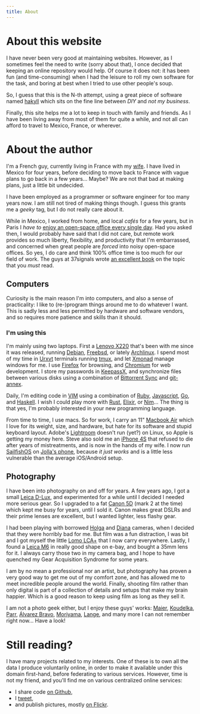 ```yaml
---
title: About
---
```


# About this website

I have never been very good at maintaining websites.  However, as I sometimes
feel the need to write (sorry about that), I once decided that keeping an
online repository would help.  Of course it does not: it has been fun (and
time-consuming) when I had the leisure to roll my own software for the task,
and boring at best when I tried to use other people's soup.

So, I guess that this is the N-th attempt, using a great piece of software
named [hakyll][hakyll] which sits on the fine line between *DIY* and *not my
business*.

Finally, this site helps me a lot to keep in touch with family and friends. As
I have been living away from most of them for quite a while, and not all can
afford to travel to Mexico, France, or wherever.

# About the author

I'm a French guy, currently living in France with my [wife][karina].  I have
lived in Mexico for four years, before deciding to move back to France with
vague plans to go back in a few years... Maybe?  We are not that bad at making
plans, just a little bit undecided.

I have been employed as a programmer or software engineer for too many years
now.  I am still not tired of making things though.  I guess this grants me a
*geeky* tag, but I do not really care about it.

While in Mexico, I worked from home, and local *cafés* for a few years, but in
Paris I *have to* [enjoy an open-space office every single day][openspace].
Had you asked then, I would probably have said that I did not care, but remote
work provides so much liberty, flexibility, and productivity that I'm
embarrassed, and concerned when great people are *forced* into noisy open-space
offices.  So yes, I do care and think 100% office time is too much for our
field of work.  The guys at 37signals wrote [an excellent book][remote] on the
topic that you *must* read.

[remote]: http://37signals.com/remote/
[openspace]: http://cyprio.net/wtf/2015-02-14-back-to-france.html

## Computers

Curiosity is the main reason I'm into computers, and also a sense of
practicality: I like to (re-)program things around me to do whatever I want.
This is sadly less and less permitted by hardware and software vendors, and so
requires more patience and skills than it should.

### I'm using this

I'm mainly using two laptops. First a [Lenovo X220][x220] that's been with me
since it was released, running [Debian][debian], [Freebsd][freebsd], or lately
[Archlinux][archlinux]. I spend most of my time in [Urxvt][urxvt] terminals
running [tmux][tmux], and let [Xmonad][xmonad] manage windows for me.  I use
[Firefox][firefox] for browsing, and [Chromium][chromium] for web development.
I store my passwords in [KeepassX][keepass], and synchronize files between
various disks using a combination of [Bittorrent Sync][btsync] and
[git-annex][gitannex].

Daily, I'm editing code in [VIM][vim] using a combination of [Ruby][ruby],
[Javascript][node], [Go][golang], and [Haskell][haskell]. I wish I could play
more with [Rust][rust], [Elixir][elixir], or [Nim][nimlang]... The thing is
that yes, I'm probably interested in your new programming language.

From time to time, I use macs. So for work, I carry an 11" [Macbook Air][mba]
which I love for its weight, size, and hardware, but hate for its software and
stupid keyboard layout. Adobe's [Lightroom][lightroom] doesn't run (yet?) on
Linux, so Apple is getting my money here. Steve also sold me an [iPhone
4S][iphone_4s] that refused to die after years of mistreatments, and is now in
the hands of my wife. I now run [SailfishOS][sailfish] on [Jolla's
phone][jolla], because *it just works* and is a little less vulnerable than the
average iOS/Android setup.

[lightroom]: https://www.adobe.com/products/photoshoplightroom/
[x220]: http://www.thinkwiki.org/wiki/Category:X220
[keepass]: http://www.keepassx.org/
[btsync]: http://www.bittorrent.com/sync
[gitannex]: http://git-annex.branchable.com/
[iphone_4s]: https://en.wikipedia.org/wiki/IPhone_4S
[jolla]: https://jolla.com/
[sailfish]: https://sailfishos.org/
[tmux]: http://tmux.sourceforge.net/
[debian]: http://debian.org/
[urxvt]: http://software.schmorp.de/pkg/rxvt-unicode
[xmonad]: http://xmonad.org/
[firefox]: https://www.mozilla.org/firefox
[chromium]: http://www.chromium.org/
[mba]: http://www.apple.com/macbook-air/
[VIM]: http://www.vim.org/
[ruby]: http://ruby-lang.org/
[node]: http://nodejs.org/
[golang]: http://golang.org/
[haskell]: http://haskell.org/
[rust]: http://rust-lang.org/
[elixir]: http://elixir-lang.org/
[nimlang]: http://nim-lang.org/
[freebsd]: http://freebsd.org/
[archlinux]: http://archlinux.org/

## Photography

I have been into photography on and off for years. A few years ago, I got a
small [Leica D-Lux][dlux], and experimented for a while until I decided I
needed more serious gear. So I upgraded to a fat [Canon 5D][5d] (mark 2 at the
time) which kept me busy for years, until I sold it. Canon makes great DSLRs
and their prime lenses are excellent, but I wanted lighter, less flashy gear.

I had been playing with borrowed [Holga][holga] and [Diana][diana] cameras,
when I decided that they were horribly bad for me. But film was a fun
distraction, I was bit and I got myself the little [Lomo LCA+][lomo] that I now
carry everywhere. Lastly, I found a [Leica M6][m6] in really good shape on
e-bay, and bought a 35mm lens for it.  I always carry those two in my camera
bag, and I hope to have quenched my Gear Acquisition Syndrome for some years.

I am by no mean a professional nor an artist, but photography has proven a very
good way to get me out of my comfort zone, and has allowed me to meet
incredible people around the world.  Finally, shooting film rather than only
digital is part of a collection of details and setups that make my brain
happier.  Which is a good reason to keep using film as long as they sell it.

I am not a photo geek either, but I enjoy these guys' works:
[Maier][vivian-maier], [Koudelka][koudelka], [Parr][parr], [Álvarez
Bravo][alvarez-bravo], [Moriyama][moriyama], [Lange][lange], and many more I
can not remember right now... Have a look!

[koudelka]: https://en.wikipedia.org/wiki/Josef_Koudelka
[moriyama]: https://en.wikipedia.org/wiki/Daid%C5%8D_Moriyama
[parr]: https://en.wikipedia.org/wiki/Martin_Parr
[lange]: https://en.wikipedia.org/wiki/Dorothea_Lange
[dlux]: https://en.wikipedia.org/wiki/Panasonic_Lumix_DMC-LX3#Leica_D-Lux_4
[5d]: https://en.wikipedia.org/wiki/Canon_EOS_5D_Mark_II
[holga]: http://microsites.lomography.com/holga/
[diana]: http://microsites.lomography.com/diana/
[lomo]: http://microsites.lomography.com/lca+/
[m6]: http://camerapedia.wikia.com/wiki/Leica_M6
[vivian-maier]: http://www.vivianmaier.com/
[alvarez-bravo]: http://www.manuelalvarezbravo.org/

# Still reading?

I have many projects related to my interests. One of these is to own all the
data I produce voluntarily online, in order to make it available under this
domain first-hand, before federating to various services. However, time is not
my friend, and you'll find me on various centralized online services:

 * I share code [on Github][github],
 * I [tweet][twitter],
 * and publish pictures, mostly [on Flickr][flickr].

[twitter]: https://twitter.com/ephoz
[flickr]: https://flickr.com/photos/ephoz
[github]: https://github.com/oz
[hakyll]: http://jaspervdj.be/hakyll/
[karina]: http://karinagdstuff.tumblr.com/

